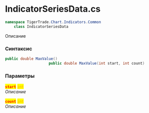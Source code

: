 
# IndicatorSeriesData.cs
```csharp
namespace TigerTrade.Chart.Indicators.Common  
    class IndicatorSeriesData
```

Описание

### Синтаксис
```csharp
public double MaxValue()
                    public double MaxValue(int start, int count)
```

### Параметры  
<mark style="color:red;">**`start`**</mark> <mark style="color:orange;">`int`</mark>  
 *Описание*  
  
<mark style="color:red;">**`count`**</mark> <mark style="color:orange;">`int`</mark>  
 *Описание*  
  

                    
                    